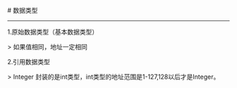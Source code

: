 \# 数据类型

---

1.原始数据类型（基本数据类型）

&gt; 如果值相同，地址一定相同



2.引用数据类型

&gt; Integer 封装的是int类型，int类型的地址范围是1-127,128以后才是Integer。

